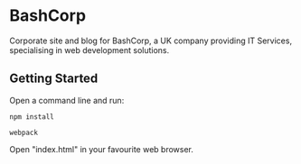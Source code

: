 # BashCorp #

Corporate site and blog for BashCorp, a UK company providing IT Services, specialising in web development solutions.

## Getting Started

Open a command line and run:

```npm install```
   
```webpack```

Open "index.html" in your favourite web browser.


